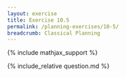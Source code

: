 ```yaml
---
layout: exercise
title: Exercise 10.5
permalink: /planning-exercises/10-5/
breadcrumb: Classical Planning
---
```


{% include mathjax_support %}

<div><i class="arrow-up" data-chapter="planning-exercises" data-exercise="ex_5" data-rating="0"></i></div>
{% include_relative question.md %}
